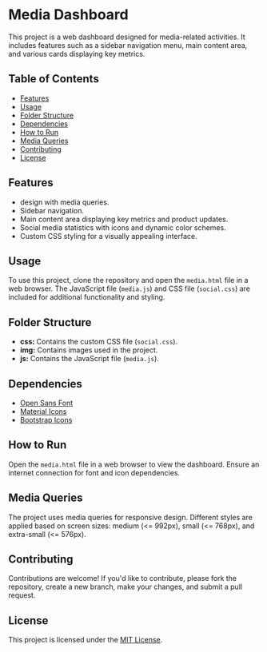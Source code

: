 # Media Dashboard

This project is a  web dashboard designed for media-related activities. It includes features such as a sidebar navigation menu, main content area, and various cards displaying key metrics.

## Table of Contents
- [Features](#features)
- [Usage](#usage)
- [Folder Structure](#folder-structure)
- [Dependencies](#dependencies)
- [How to Run](#how-to-run)
- [Media Queries](#media-queries)
- [Contributing](#contributing)
- [License](#license)

## Features

- design with media queries.
- Sidebar navigation.
- Main content area displaying key metrics and product updates.
- Social media statistics with icons and dynamic color schemes.
- Custom CSS styling for a visually appealing interface.

## Usage

To use this project, clone the repository and open the `media.html` file in a web browser. The JavaScript file (`media.js`) and CSS file (`social.css`) are included for additional functionality and styling.

## Folder Structure

- **css:** Contains the custom CSS file (`social.css`).
- **img:** Contains images used in the project.
- **js:** Contains the JavaScript file (`media.js`).

## Dependencies

- [Open Sans Font](https://fonts.google.com/css2?family=Open+Sans:wght@100;200;300;400;500;600;700;800;900&display=swap)
- [Material Icons](https://fonts.google.com/icon?family=Material+Icons+Outlined)
- [Bootstrap Icons](https://cdn.jsdelivr.net/npm/bootstrap-icons@1.10.3/font/bootstrap-icons.css)

## How to Run

Open the `media.html` file in a web browser to view the dashboard. Ensure an internet connection for font and icon dependencies.

## Media Queries

The project uses media queries for responsive design. Different styles are applied based on screen sizes: medium (<= 992px), small (<= 768px), and extra-small (<= 576px).

## Contributing

Contributions are welcome! If you'd like to contribute, please fork the repository, create a new branch, make your changes, and submit a pull request.

## License

This project is licensed under the [MIT License](LICENSE).
